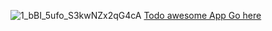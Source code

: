 
![1_bBI_5ufo_S3kwNZx2qG4cA](https://user-images.githubusercontent.com/47673417/121807471-fab2a000-cc5c-11eb-93a7-bf4c718239fa.jpeg)
<a href="https://to-do-app-dea48.web.app/" target="_blank">Todo awesome App Go here</a>

